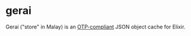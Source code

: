 # gerai
Gerai ("store" in Malay) is an [OTP-compliant](http://blog.plataformatec.com.br/2018/04/elixir-processes-and-this-thing-called-otp/) JSON object cache for Elixir.
